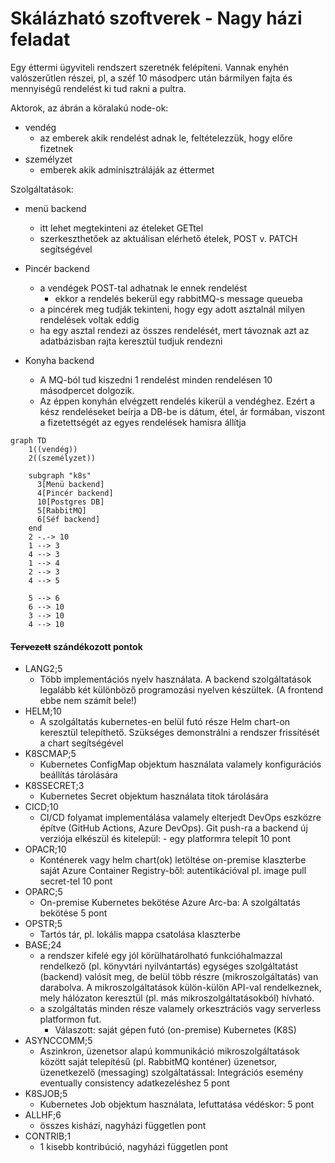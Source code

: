 # Skálázható szoftverek - Nagy házi feladat

Egy éttermi ügyviteli rendszert szeretnék felépíteni. Vannak enyhén valószerűtlen részei, pl, a széf 10 másodperc után bármilyen fajta és mennyiségű rendelést ki tud rakni a pultra.

Aktorok, az ábrán a köralakú node-ok:
  -  vendég
     -  az emberek akik rendelést adnak le, feltételezzük, hogy előre fizetnek
  -  személyzet
     -  emberek akik adminisztráláják az éttermet

Szolgáltatások:
  -  menü backend
     -  itt lehet megtekinteni az ételeket GETtel
     - szerkeszthetőek az aktuálisan elérhető ételek, POST v. PATCH segítségével
  -  Pincér backend
     - a vendégek POST-tal adhatnak le ennek rendelést
       - ekkor a rendelés bekerül egy rabbitMQ-s  message queueba
     - a pincérek meg tudják tekinteni, hogy egy adott asztalnál milyen rendelések voltak eddig
     - ha egy asztal rendezi az összes rendelését, mert távoznak azt az adatbázisban rajta keresztül tudjuk rendezni


  -  Konyha backend
     -  A MQ-ból tud kiszedni 1 rendelést minden rendelésen 10 másodpercet dolgozik.
     -  Az éppen konyhán elvégzett rendelés kikerül a vendéghez. Ezért a kész rendeléseket beírja a DB-be is dátum, étel, ár formában, viszont a fizetettségét az egyes rendelések hamisra állítja
<div style="page-break-after: always;"></div>



```mermaid
graph TD
    1((vendég))
    2((személyzet))

    subgraph "k8s"
      3[Menü backend]
      4[Pincér backend]
      10[Postgres DB]
      5[RabbitMQ]
      6[Séf backend]
    end
    2 -.-> 10
    1 --> 3
    4 --> 3
    1 --> 4
    2 --> 3
    4 --> 5
   
    5 --> 6
    6 --> 10
    3 --> 10
    4 --> 10

```

#### ~~Tervezett~~ szándékozott pontok


- LANG2;5
  - Több implementációs nyelv használata. A backend szolgáltatások legalább két különböző programozási nyelven készültek. (A frontend ebbe nem számít bele!)
- HELM;10
  - A szolgáltatás kubernetes-en belül futó része Helm chart-on keresztül telepíthető. Szükséges demonstrálni a rendszer frissítését a chart segítségével
- K8SCMAP;5
  - Kubernetes ConfigMap objektum használata valamely konfigurációs beállítás tárolására
- K8SSECRET;3
  - Kubernetes Secret objektum használata titok tárolására
- CICD;10
  - CI/CD folyamat implementálása valamely elterjedt DevOps eszközre építve (GitHub Actions, Azure DevOps). Git push-ra a backend új verziója elkészül és kitelepül: - egy platformra telepít 10 pont
- OPACR;10
  - Konténerek vagy helm chart(ok) letöltése on-premise klaszterbe saját Azure Container Registry-ből: autentikációval pl. image pull secret-tel 10 pont
- OPARC;5
  - On-premise Kubernetes bekötése Azure Arc-ba: A szolgáltatás bekötése 5 pont
- OPSTR;5
  - Tartós tár, pl. lokális mappa csatolása klaszterbe
- BASE;24
  - a rendszer kifelé egy jól körülhatárolható funkcióhalmazzal rendelkező (pl. könyvtári nyilvántartás) egységes szolgáltatást (backend) valósít meg,
de belül több részre (mikroszolgáltatás) van darabolva. A mikroszolgáltatások külön-külön API-val rendelkeznek, mely hálózaton keresztül (pl. más mikroszolgáltatásokból) hívható.
  - a szolgáltatás minden része valamely orkesztrációs vagy serverless platformon fut.
    - Válaszott: saját gépen futó (on-premise) Kubernetes (K8S)
- ASYNCCOMM;5
  - Aszinkron, üzenetsor alapú kommunikáció mikroszolgáltatások között saját telepítésű (pl. RabbitMQ konténer) üzenetsor, üzenetkezelő (messaging) szolgáltatással: Integrációs esemény eventually consistency adatkezeléshez 5 pont 
- K8SJOB;5
  - Kubernetes Job objektum használata, lefuttatása védéskor: 5 pont  
- ALLHF;6
  - összes kisházi, nagyházi független pont
- CONTRIB;1
  - 1 kisebb kontribúció, nagyházi független pont